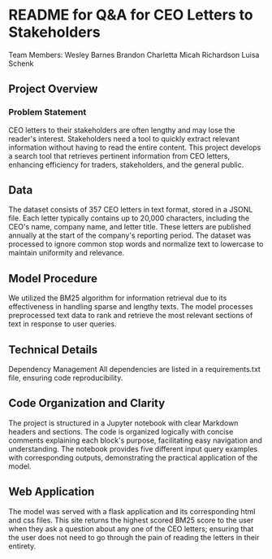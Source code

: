 # README for Q&A for CEO Letters to Stakeholders
Team Members:
Wesley Barnes
Brandon Charletta
Micah Richardson
Luisa Schenk

## Project Overview
### Problem Statement
CEO letters to their stakeholders are often lengthy and may lose the reader's interest. Stakeholders need a tool to quickly extract relevant information without having to read the entire content. This project develops a search tool that retrieves pertinent information from CEO letters, enhancing efficiency for traders, stakeholders, and the general public.

## Data
The dataset consists of 357 CEO letters in text format, stored in a JSONL file. Each letter typically contains up to 20,000 characters, including the CEO's name, company name, and letter title. These letters are published annually at the start of the company's reporting period. The dataset was processed to ignore common stop words and normalize text to lowercase to maintain uniformity and relevance.

## Model Procedure
We utilized the BM25 algorithm for information retrieval due to its effectiveness in handling sparse and lengthy texts. The model processes preprocessed text data to rank and retrieve the most relevant sections of text in response to user queries.

## Technical Details
Dependency Management
All dependencies are listed in a requirements.txt file, ensuring code reproducibility.

## Code Organization and Clarity
The project is structured in a Jupyter notebook with clear Markdown headers and sections. The code is organized logically with concise comments explaining each block's purpose, facilitating easy navigation and understanding. The notebook provides five different input query examples with corresponding outputs, demonstrating the practical application of the model.

## Web Application
The model was served with a flask application and its corresponding html and css files. This site returns the highest scored BM25 score to the user when they ask a question about any one of the CEO letters; ensuring that the user does not need to go through the pain of reading the letters in their entirety.


